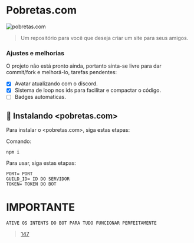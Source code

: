 # Pobretas.com


<img src="https://cdn.discordapp.com/attachments/941054185019944980/949706256808017950/unknown.png" alt="pobretas.com">

> Um repositório para você que deseja criar um site para seus amigos.

### Ajustes e melhorias

O projeto não está pronto ainda, portanto sinta-se livre para dar commit/fork e melhorá-lo, tarefas pendentes:

- [x] Avatar atualizando com o discord.
- [x] Sistema de loop nos ids para facilitar e compactar o código.
- [ ] Badges automaticas.

## 🚀 Instalando <pobretas.com>

Para instalar o <pobretas.com>, siga estas etapas:

Comando:
```
npm i
```

Para usar, siga estas etapas:

```
PORT= PORT
GUILD_ID= ID DO SERVIDOR
TOKEN= TOKEN DO BOT

```

# IMPORTANTE

```
ATIVE OS INTENTS DO BOT PARA TUDO FUNCIONAR PERFEITAMENTE
```

> [147](https://147api.xyz)

